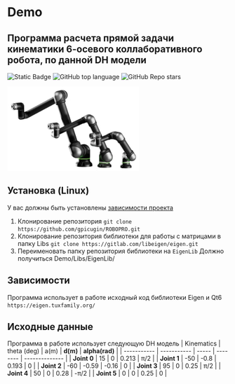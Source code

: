 # Demo
## Программа расчета прямой задачи кинематики 6-осевого коллаборативного робота, по данной DH модели
<!--Блок информации о репозитории в бейджах-->
![Static Badge](https://img.shields.io/badge/gpicugin-ROBOPRO)
![GitHub top language](https://img.shields.io/github/languages/top/gpicugin/ROBOPRO)
![GitHub Repo stars](https://img.shields.io/github/stars/gpicugin/ROBOPRO)

![Logotype](./res/icon.jpg)

<!--Установка-->
## Установка (Linux)
У вас должны быть установлены [зависимости проекта](https://github.com/gpicugin/ROBOPRO#зависимости)

1. Клонирование репозитория 
```git clone https://github.com/gpicugin/ROBOPRO.git```
2. Клонирование репозитория библиотеки для работы с матрицами в папку Libs
```git clone https://gitlab.com/libeigen/eigen.git```
3. Переименовать папку репозитория библиотеки на
```EigenLib``` Должно получиться Demo/Libs/EigenLib/
<!--зависимости-->
## Зависимости
Программа использует в работе исходный код библиотеки Eigen и Qt6
```https://eigen.tuxfamily.org/```

## Исходные данные
Программа в работе использует следующую DH модель
| Kinematics  | theta (deg) | a(m)  | **d(m)** | **alpha(rad)** |
| ----------- | ----------- | ----- | -------- | -------------- |
| **Joint 0** | 15          | 0     | 0.213    | π/2            |
| **Joint 1** | -50         | -0.8  | 0.193    | 0              |
| **Joint 2** | -60         | -0.59 | -0.16    | 0              |
| **Joint 3** | 95          | 0     | 0.25     | π/2            |
| **Joint 4** | 50          | 0     | 0.28     | -π/2           |
| **Joint 5** | 0           | 0     | 0.25     | 0              |


